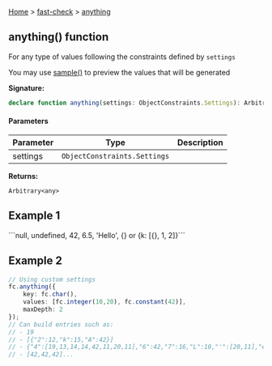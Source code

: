 [Home](/) &gt; [fast-check](../fast-check.md) &gt; [anything](anything_1.md)

## anything() function

For any type of values following the constraints defined by `settings`

You may use [sample()](sample.md) to preview the values that will be generated

<b>Signature:</b>

```typescript
declare function anything(settings: ObjectConstraints.Settings): Arbitrary<any>;
```

#### Parameters

|  Parameter | Type | Description |
|  --- | --- | --- |
|  settings | <code>ObjectConstraints.Settings</code> |  |

<b>Returns:</b>

`Arbitrary<any>`

## Example 1

\`\`\`<!-- -->null, undefined, 42, 6.5, 'Hello', {<!-- -->} or {<!-- -->k: \[{<!-- -->}<!-- -->, 1, 2\]<!-- -->}<!-- -->\`\`\`

## Example 2


```typescript
// Using custom settings
fc.anything({
    key: fc.char(),
    values: [fc.integer(10,20), fc.constant(42)],
    maxDepth: 2
});
// Can build entries such as:
// - 19
// - [{"2":12,"k":15,"A":42}]
// - {"4":[19,13,14,14,42,11,20,11],"6":42,"7":16,"L":10,"'":[20,11],"e":[42,20,42,14,13,17]}
// - [42,42,42]...

```


